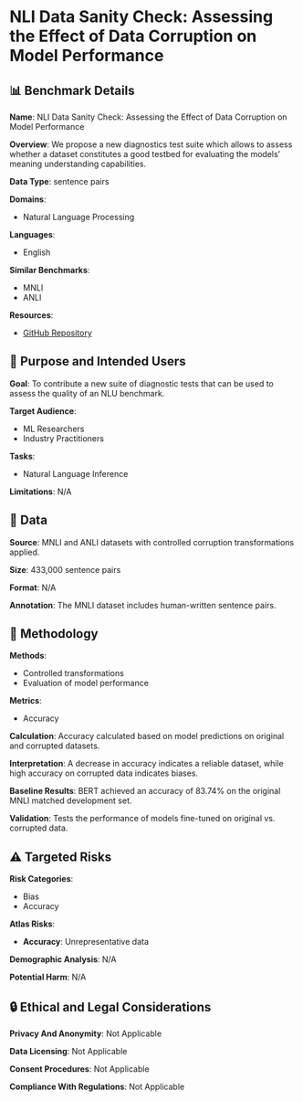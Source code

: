 # NLI Data Sanity Check: Assessing the Effect of Data Corruption on Model Performance

## 📊 Benchmark Details

**Name**: NLI Data Sanity Check: Assessing the Effect of Data Corruption on Model Performance

**Overview**: We propose a new diagnostics test suite which allows to assess whether a dataset constitutes a good testbed for evaluating the models’ meaning understanding capabilities.

**Data Type**: sentence pairs

**Domains**:
- Natural Language Processing

**Languages**:
- English

**Similar Benchmarks**:
- MNLI
- ANLI

**Resources**:
- [GitHub Repository](https://github.com/Helsinki-NLP/nli-data-sanity-check)

## 🎯 Purpose and Intended Users

**Goal**: To contribute a new suite of diagnostic tests that can be used to assess the quality of an NLU benchmark.

**Target Audience**:
- ML Researchers
- Industry Practitioners

**Tasks**:
- Natural Language Inference

**Limitations**: N/A

## 💾 Data

**Source**: MNLI and ANLI datasets with controlled corruption transformations applied.

**Size**: 433,000 sentence pairs

**Format**: N/A

**Annotation**: The MNLI dataset includes human-written sentence pairs.

## 🔬 Methodology

**Methods**:
- Controlled transformations
- Evaluation of model performance

**Metrics**:
- Accuracy

**Calculation**: Accuracy calculated based on model predictions on original and corrupted datasets.

**Interpretation**: A decrease in accuracy indicates a reliable dataset, while high accuracy on corrupted data indicates biases.

**Baseline Results**: BERT achieved an accuracy of 83.74% on the original MNLI matched development set.

**Validation**: Tests the performance of models fine-tuned on original vs. corrupted data.

## ⚠️ Targeted Risks

**Risk Categories**:
- Bias
- Accuracy

**Atlas Risks**:
- **Accuracy**: Unrepresentative data

**Demographic Analysis**: N/A

**Potential Harm**: N/A

## 🔒 Ethical and Legal Considerations

**Privacy And Anonymity**: Not Applicable

**Data Licensing**: Not Applicable

**Consent Procedures**: Not Applicable

**Compliance With Regulations**: Not Applicable
